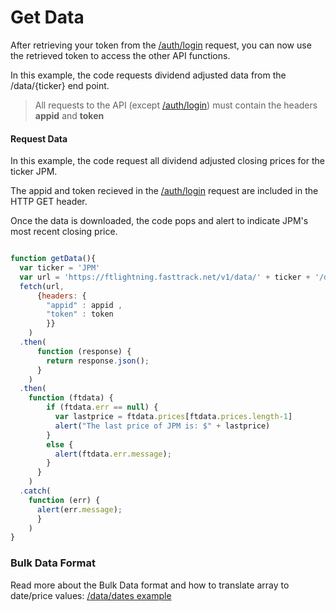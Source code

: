 # Get Data



After retrieving your token from the [/auth/login](./01b-Login-Example.md) request, you can now use the retrieved token to access the other API functions.

In this example, the code requests dividend adjusted data from the /data/{ticker} end point. 

> All requests to the API (except [/auth/login](./01b-Login-Example.md)) must contain the headers **appid** and **token**

#### Request Data
In this example, the code request all dividend adjusted closing prices for the ticker JPM. 

The appid and token recieved in the [/auth/login](./01b-Login-Example.md) request are included in the HTTP GET header.

Once the data is downloaded, the code pops and alert to indicate JPM's most recent closing price.




``` javascript

function getData(){
  var ticker = 'JPM' 
  var url = 'https://ftlightning.fasttrack.net/v1/data/' + ticker + '/divadjprices'
  fetch(url,
      {headers: {
        "appid" : appid ,
        "token" : token
        }}
    )
  .then(
      function (response) {
        return response.json();
      }
    )
  .then(
    function (ftdata) {
        if (ftdata.err == null) {
          var lastprice = ftdata.prices[ftdata.prices.length-1]
          alert("The last price of JPM is: $" + lastprice)
        }
        else {
          alert(ftdata.err.message);
        }
      }
    )
  .catch(
    function (err) {
      alert(err.message);
      }
    )
}
```

### Bulk Data Format
Read more about the Bulk Data format and how to translate array to date/price values: [/data/dates example](./02-date_javascript.md)